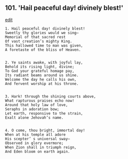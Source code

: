 
## 101.  'Hail peaceful day! divinely blest!'
[edit](https://docs.google.com/document/d/1OVNFpGixmw%2DZOupNBNgbfcUNNF%2D5jNN5/edit?mode=html)



    1. Hail peaceful day! divinely blest!
    Sweetly thy glories would we sing— 
    Memorial of that sacred rest 
    Of vast creation’s mighty King.
    This hallowed time to man was given,
    A foretaste of the bliss of Heaven.


    2. Ye saints awake, with joyful lay,
    Behold its rising light, divine;
    To God your grateful homage pay,
    Its radiant beams around us shine. 
    Welcome the day he calls his own,
    And fervent worship at his throne.


    3. Hark! through the shining courts above,
    What rapturous praises echo now! 
    Around that holy law of love,
    Seraphs in adoration bow;
    Let earth, responsive to the strain,
    Exalt alone Jehovah’s name.


    4. O come, thou bright, immortal day!
    When at his temple all adore 
    His scepter’ s universal sway—
    Observed in glory evermore;
    When Zion shall in triumph reign,
    And Eden bloom on earth again.
